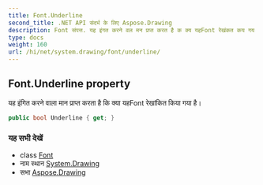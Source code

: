 ```yaml
---
title: Font.Underline
second_title: .NET API संदर्भ के लिए Aspose.Drawing
description: Font संपत्त. यह इंगत करने वल मन प्रप्त करत है क क्य यहFont रेखंकत कय गय है
type: docs
weight: 160
url: /hi/net/system.drawing/font/underline/
---
```

## Font.Underline property

यह इंगित करने वाला मान प्राप्त करता है कि क्या यहFont रेखांकित किया गया है।

```csharp
public bool Underline { get; }
```

### यह सभी देखें

* class [Font](../)
* नाम स्थान [System.Drawing](../../font/)
* सभा [Aspose.Drawing](../../../)


